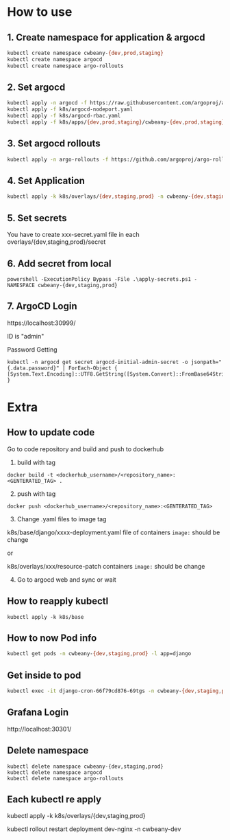 # How to use

## 1. Create namespace for application & argocd

```bash
kubectl create namespace cwbeany-{dev,prod,staging}
kubectl create namespace argocd
kubectl create namespace argo-rollouts
```

## 2. Set argocd

```bash
kubectl apply -n argocd -f https://raw.githubusercontent.com/argoproj/argo-cd/stable/manifests/install.yaml
kubectl apply -f k8s/argocd-nodeport.yaml
kubectl apply -f k8s/argocd-rbac.yaml
kubectl apply -f k8s/apps/{dev,prod,staging}/cwbeany-{dev,prod,staging}.yaml -n argocd
```

## 3. Set argocd rollouts

```bash
kubectl apply -n argo-rollouts -f https://github.com/argoproj/argo-rollouts/releases/latest/download/install.yaml
```

## 4. Set Application

```bash
kubectl apply -k k8s/overlays/{dev,staging,prod} -n cwbeany-{dev,staging,prod}
```

## 5. Set secrets

You have to create xxx-secret.yaml file in each overlays/{dev,staging,prod}/secret

## 6. Add secret from local

```
powershell -ExecutionPolicy Bypass -File .\apply-secrets.ps1 -NAMESPACE cwbeany-{dev,staging,prod}
```

## 7. ArgoCD Login

https://localhost:30999/

ID is "admin"

Password Getting

```
kubectl -n argocd get secret argocd-initial-admin-secret -o jsonpath="{.data.password}" | ForEach-Object { [System.Text.Encoding]::UTF8.GetString([System.Convert]::FromBase64String($_)) }
```

# Extra

## How to update code

Go to code repository and build and push to dockerhub

1. build with tag

```shell
docker build -t <dockerhub_username>/<repository_name>:<GENTERATED_TAG> .
```

2. push with tag

```shell
docker push <dockerhub_username>/<repository_name>:<GENTERATED_TAG>
```

3. Change .yaml files to image tag

k8s/base/django/xxxx-deployment.yaml file of containers `image:` should be change

or

k8s/overlays/xxx/resource-patch containers `image:` should be change

4. Go to argocd web and sync or wait

## How to reapply kubectl

```
kubectl apply -k k8s/base
```


## How to now Pod info

```bash
kubectl get pods -n cwbeany-{dev,staging,prod} -l app=django
```

## Get inside to pod

```bash
kubectl exec -it django-cron-66f79cd876-69tgs -n cwbeany-{dev,staging,prod} -- bash
```

## Grafana Login

http://localhost:30301/


## Delete namespace

```
kubectl delete namespace cwbeany-{dev,staging,prod}
kubectl delete namespace argocd
kubectl delete namespace argo-rollouts
```

## Each kubectl re apply

kubectl apply -k k8s/overlays/{dev,staging,prod}

kubectl rollout restart deployment dev-nginx -n cwbeany-dev